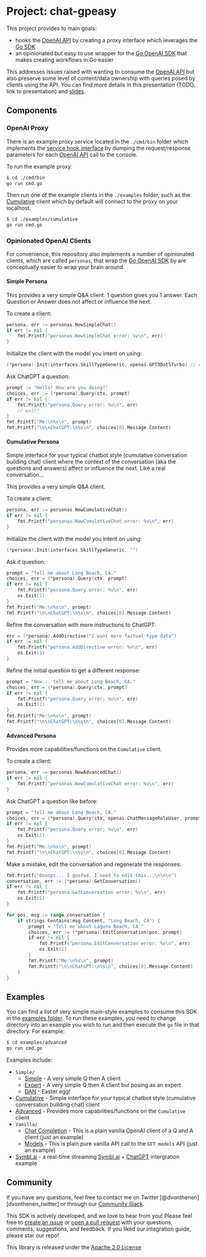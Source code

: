 # Project: chat-gpeasy

This project provides to main goals:

- hooks the [OpenAI API](https://platform.openai.com/docs/api-reference) by creating a proxy interface which leverages the [Go SDK](github.com/sashabaranov/go-openai)
- an opinionated but easy to use wrapper for the [Go OpenAI SDK](github.com/sashabaranov/go-openai) that makes creating workflows in Go easier

This addresses issues raised with wanting to consume the [OpenAI API](https://platform.openai.com/docs/api-reference) but also preserve some level of content/data ownership with queries posed by clients using the API. You can find more details in this presentation (TODO: link to presentation) and [slides](bit.ly/3HdcEXL).

## Components

### OpenAI Proxy

There is an example proxy service located in the `./cmd/bin` folder which implements the [service hook interface](https://github.com/dvonthenen/chat-gpeasy/blob/proof-of-concept/pkg/proxy/interfaces/interface.go#L10-L40) by dumping the request/response parameters for each [OpenAI API](https://platform.openai.com/docs/api-reference) call to the console.

To run the example proxy:

```sh
$ cd ./cmd/bin
go run cmd.go
```

Then run one of the example clients in the `./examples` folder, such as the [Cumulative](./examples/cumulative) client which by default will connect to the proxy on your localhost.

```sh
$ cd ./examples/cumulative
go run cmd.go
```

### Opinionated OpenAI Clients

For convenience, this repository also implements a number of opinionated clients, which are called `personas`, that wrap the [Go OpenAI SDK](github.com/sashabaranov/go-openai) by are conceptually easier to wrap your brain around.

#### Simple Persona

This provides a very simple Q&A client. 1 question gives you 1 answer. Each Question or Answer does not affect or influence the next.

To create a client:

```go
persona, err := personas.NewSimpleChat()
if err != nil {
    fmt.Printf("personas.NewSimpleChat error: %v\n", err)
}
```

Initialize the client with the model you intent on using:

```go
(*persona).Init(interfaces.SkillTypeGeneric, openai.GPT3Dot5Turbo) // openai.GPT3Dot5Turbo is the default or use "" empty string
```

Ask ChatGPT a question:

```go
prompt := "Hello! How are you doing?"
choices, err := (*persona).Query(ctx, prompt)
if err != nil {
    fmt.Printf("persona.Query error: %v\n", err)
    // exit!
}
fmt.Printf("Me:\n%s\n", prompt)
fmt.Printf("\n\nChatGPT:\n%s\n", choices[0].Message.Content)
```

#### Cumulative Persona

Simple interface for your typical chatbot style (cumulative conversation building chat) client where the context of the conversation (aka the questions and answers) affect or influence the next. Like a real conversation...

This provides a very simple Q&A client.

To create a client:

```go
persona, err := personas.NewCumulativeChat()
if err != nil {
    fmt.Printf("personas.NewCumulativeChat error: %v\n", err)
}
```

Initialize the client with the model you intent on using:

```go
(*persona).Init(interfaces.SkillTypeGeneric, "")
```

Ask it question:

```go
prompt = "Tell me about Long Beach, CA."
choices, err = (*persona).Query(ctx, prompt)
if err != nil {
    fmt.Printf("persona.Query error: %v\n", err)
    os.Exit(1)
}
fmt.Printf("Me:\n%s\n", prompt)
fmt.Printf("\n\nChatGPT:\n%s\n", choices[0].Message.Content)
```

Refine the conversation with more instructions to ChatGPT:

```go
err = (*persona).AddDirective("I want more factual type data")
if err != nil {
    fmt.Printf("persona.AddDirective error: %v\n", err)
    os.Exit(1)
}
```

Refine the initial question to get a different response:

```go
prompt = "Now... tell me about Long Beach, CA."
choices, err = (*persona).Query(ctx, prompt)
if err != nil {
    fmt.Printf("persona.Query error: %v\n", err)
    os.Exit(1)
}
fmt.Printf("Me:\n%s\n", prompt)
fmt.Printf("\n\nChatGPT:\n%s\n", choices[0].Message.Content)
```

#### Advanced Persona

Provides more capabilities/functions on the `Cumulative` client.

To create a client:

```go
persona, err := personas.NewAdvancedChat()
if err != nil {
    fmt.Printf("personas.NewCumulativeChat error: %v\n", err)
}
```

Ask ChatGPT a question like before:

```go
prompt = "Tell me about Long Beach, CA."
choices, err = (*persona).Query(ctx, openai.ChatMessageRoleUser, prompt)
if err != nil {
    fmt.Printf("persona.Query error: %v\n", err)
    os.Exit(1)
}
fmt.Printf("Me:\n%s\n", prompt)
fmt.Printf("\n\nChatGPT:\n%s\n", choices[0].Message.Content)
```

Make a mistake, edit the conversation and regenerate the responses:

```go
fmt.Printf("Oooops... I goofed. I need to edit this...\n\n\n")
conversation, err := (*persona).GetConversation()
if err != nil {
    fmt.Printf("persona.GetConversation error: %v\n", err)
    os.Exit(1)
}

for pos, msg := range conversation {
    if strings.Contains(msg.Content, "Long Beach, CA") {
        prompt = "Tell me about Laguna Beach, CA."
        choices, err := (*persona).EditConversation(pos, prompt)
        if err != nil {
            fmt.Printf("persona.EditConversation error: %v\n", err)
            os.Exit(1)
        }
        fmt.Printf("Me:\n%s\n", prompt)
        fmt.Printf("\n\nChatGPT:\n%s\n", choices[0].Message.Content)
    }
}
```

## Examples

You can find a list of very simple main-style examples to consume this SDK in the [examples folder][examples-folder]. To run these examples, you need to change directory into an example you wish to run and then execute the `go` file in that directory. For example:

```sh
$ cd examples/advanced
go run cmd.go
```

Examples include:

- `Simple/`
  - [Simple](./examples/simple/simple) - A very simple Q then A client
  - [Expert](./examples/simple/expert) - A very simple Q then A client but posing as an expert
  - [DAN](./examples/simple/dan) - Easter egg!
- [Cumulative](./examples/cumulative) - Simple interface for your typical chatbot style (cumulative conversation building chat) client
- [Advanced](./examples/advanced) - Provides more capabilities/functions on the `Cumulative` client
- `Vanilla/`
  - [Chat Completion](./examples/vanilla/chatcompletion) - This is a plain vanilla OpenAI client of a Q and A client (just an example)
  - [Models](./examples/vanilla/models) - This is plain pure vanilla API call to the `GET models` API (just an example)
- [Symbl.ai](./examples/symbl) - a real-time streaming [Symbl.ai](https://symbl.ai/) + [ChatGPT](https://chat.openai.com/) intergration example

## Community

If you have any questions, feel free to contact me on Twitter [@dvonthenen][dvonthenen_twitter] or through our [Community Slack][slack].

This SDK is actively developed, and we love to hear from you! Please feel free to [create an issue][issues] or [open a pull request][pulls] with your questions, comments, suggestions, and feedback. If you liked our integration guide, please star our repo!

This library is released under the [Apache 2.0 License][license]

[examples-folder]: examples/
[issues]: https://github.com/dvonthenen/chat-gpeasy/issues
[pulls]: https://github.com/dvonthenen/chat-gpeasy/pulls
[license]: LICENSE
[slack]: https://join.slack.com/t/symbldotai/shared_invite/zt-4sic2s11-D3x496pll8UHSJ89cm78CA
